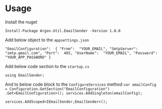 # Usage
Install the nuget 

    Install-Package Argon.Util.EmailSender -Version 1.0.0

Add below object to the `appsettings.json`

`
"EmailConfiguration":  {
 "From":  "YOUR_EMAIL",
 "SmtpServer":  "smtp.gmail.com",
 "Port":  465,
 "UserName":  "YOUR_EMAIL",
 "Password":  "YOUR_APP_PASSWORD"
 }
 `

Add below code section to the `startup.cs`

`using EmailSender;`

And to below code block to the `ConfigureServices` method
`
var emailConfig = Configuration.GetSection("EmailConfiguration")
 .Get<EmailConfiguration>();
 services.AddSingleton(emailConfig);
 `

`services.AddScoped<IEmailSender,EmailSender>();`
